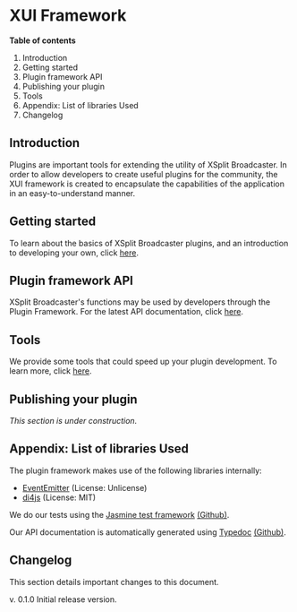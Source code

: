 # XUI Framework

**Table of contents**

1. Introduction
2. Getting started
3. Plugin framework API
4. Publishing your plugin
5. Tools
6. Appendix: List of libraries Used
7. Changelog

## Introduction

Plugins are important tools for extending the utility of XSplit Broadcaster. In order to allow developers to create useful plugins for the community, the XUI framework is created to encapsulate the capabilities of the application in an easy-to-understand manner.

## Getting started

To learn about the basics of XSplit Broadcaster plugins, and an introduction to developing your own, click [here](http://splitmedialabslimited.github.io/xui/guide/blob/gh-pages/getting-started.md).

## Plugin framework API

XSplit Broadcaster's functions may be used by developers through the Plugin Framework. For the latest API documentation, click [here](http://splitmedialabslimited.github.io/xui/docs/).

## Tools

We provide some tools that could speed up your plugin development. To learn more, click [here](http://splitmedialabslimited.github.io/xui/blob/gh-pages/guide/tooling.md).

## Publishing your plugin

*This section is under construction.*

## Appendix: List of libraries Used

The plugin framework makes use of the following libraries internally:
* [EventEmitter](https://github.com/Wolfy87/EventEmitter) (License: Unlicense)
* [di4js](https://github.com/gedbac/di4js) (License: MIT)

We do our tests using the [Jasmine test framework](http://jasmine.github.io/) [(Github)](https://github.com/jasmine/jasmine).

Our API documentation is automatically generated using [Typedoc](http://typedoc.io/) [(Github)](https://github.com/sebastian-lenz/typedoc).

## Changelog

This section details important changes to this document.

v. 0.1.0 Initial release version.
